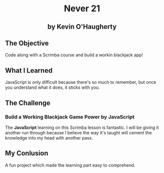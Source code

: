 <h1 align="center">Never 21</h1>
<h2 align="center">by Kevin O'Haugherty</h2>

## The Objective
Code along with a Scrimba course and build a workin blackjack app!

## What I Learned
JavaScript is only difficult because there's so much to remember, but once you understand what it does, it sticks with you.

## The Challenge

### Build a Working Blackjack Game Power by JavaScript


The **JavaScript** learning on this Scrimba lesson is fantastic. I will be giving it another run through because I believe the way it's taught will cement the knowledge into my head with another pass.

## My Conlusion

A fun project which made the learning part easy to comprehend. 
